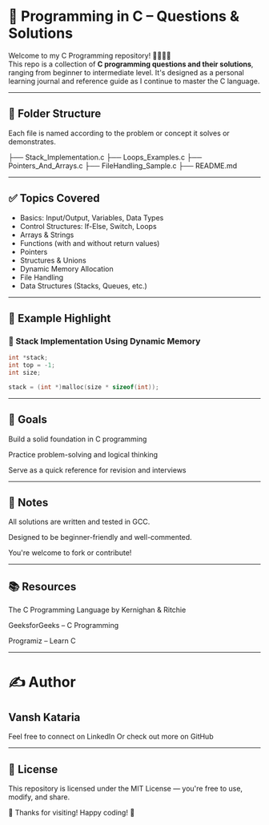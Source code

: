 # 🧠 Programming in C – Questions & Solutions

Welcome to my C Programming repository! 👨‍💻👩‍💻  
This repo is a collection of **C programming questions and their solutions**, ranging from beginner to intermediate level. It's designed as a personal learning journal and reference guide as I continue to master the C language.

---

## 📁 Folder Structure

Each file is named according to the problem or concept it solves or demonstrates.

├── Stack_Implementation.c 
├── Loops_Examples.c 
├── Pointers_And_Arrays.c 
├── FileHandling_Sample.c 
├── README.md

---

## ✅ Topics Covered

- Basics: Input/Output, Variables, Data Types
- Control Structures: If-Else, Switch, Loops
- Arrays & Strings
- Functions (with and without return values)
- Pointers
- Structures & Unions
- Dynamic Memory Allocation
- File Handling
- Data Structures (Stacks, Queues, etc.)

---

## 🚀 Example Highlight

### 🔹 Stack Implementation Using Dynamic Memory

```c
int *stack;
int top = -1;
int size;

stack = (int *)malloc(size * sizeof(int));
```
---

## 🎯 Goals
Build a solid foundation in C programming

Practice problem-solving and logical thinking

Serve as a quick reference for revision and interviews

---
## 📌 Notes
All solutions are written and tested in GCC.

Designed to be beginner-friendly and well-commented.

You're welcome to fork or contribute!

---
## 📚 Resources
The C Programming Language by Kernighan & Ritchie

GeeksforGeeks – C Programming

Programiz – Learn C

---
# ✍️ Author
## Vansh Kataria
Feel free to connect on LinkedIn
Or check out more on GitHub

---

## 📄 License
This repository is licensed under the MIT License — you're free to use, modify, and share.

🧡 Thanks for visiting! Happy coding! 🚀

